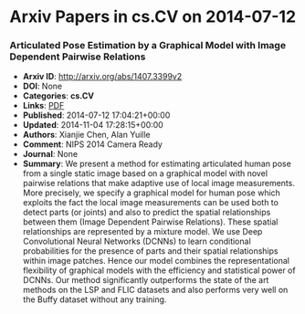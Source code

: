 # Arxiv Papers in cs.CV on 2014-07-12
### Articulated Pose Estimation by a Graphical Model with Image Dependent Pairwise Relations
- **Arxiv ID**: http://arxiv.org/abs/1407.3399v2
- **DOI**: None
- **Categories**: **cs.CV**
- **Links**: [PDF](http://arxiv.org/pdf/1407.3399v2)
- **Published**: 2014-07-12 17:04:21+00:00
- **Updated**: 2014-11-04 17:28:15+00:00
- **Authors**: Xianjie Chen, Alan Yuille
- **Comment**: NIPS 2014 Camera Ready
- **Journal**: None
- **Summary**: We present a method for estimating articulated human pose from a single static image based on a graphical model with novel pairwise relations that make adaptive use of local image measurements. More precisely, we specify a graphical model for human pose which exploits the fact the local image measurements can be used both to detect parts (or joints) and also to predict the spatial relationships between them (Image Dependent Pairwise Relations). These spatial relationships are represented by a mixture model. We use Deep Convolutional Neural Networks (DCNNs) to learn conditional probabilities for the presence of parts and their spatial relationships within image patches. Hence our model combines the representational flexibility of graphical models with the efficiency and statistical power of DCNNs. Our method significantly outperforms the state of the art methods on the LSP and FLIC datasets and also performs very well on the Buffy dataset without any training.



